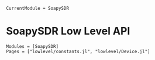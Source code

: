 ```@meta
CurrentModule = SoapySDR
```

# SoapySDR Low Level API


```@autodocs
Modules = [SoapySDR]
Pages = ["lowlevel/constants.jl", "lowlevel/Device.jl"]
```
